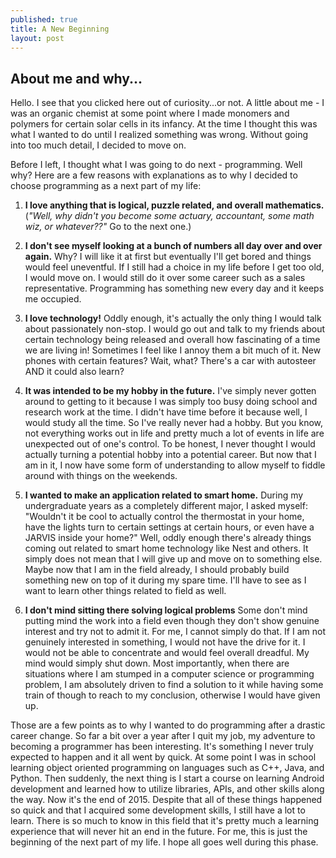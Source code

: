 ```yaml
---
published: true
title: A New Beginning
layout: post
---
```

## About me and why...

Hello. I see that you clicked here out of curiosity...or not.  A little about me -  I was an organic chemist at some point where I made monomers and polymers for certain solar cells in its infancy. At the time I thought this was what I wanted to do until I realized something was wrong. Without going into too much detail, I decided to move on. 

Before I left, I thought what I was going to do next - programming. Well why? Here are a few reasons with explanations as to why I decided to choose programming as a next part of my life:

1. **I love anything that is logical, puzzle related, and overall mathematics.** (*"Well, why didn't you become some actuary, accountant, some math wiz, or whatever??"* Go to the next one.)

2. **I don't see myself looking at a bunch of numbers all day over and over again.** Why? I will like it at first but eventually I'll get bored and things would feel uneventful. If I still had a choice in my life before I get too old, I would move on. I would still do it over some career such as a sales representative. Programming has something new every day and it keeps me occupied.

3. **I love technology!** Oddly enough, it's actually the only thing I would talk about passionately non-stop. I would go out and talk to my friends about certain technology being released and overall how fascinating of a time we are living in! Sometimes I feel like I annoy them a bit much of it. New phones with certain features? Wait, what? There's a car with autosteer AND it could also learn?

4. **It was intended to be my hobby in the future.** I've simply never gotten around to getting to it because I was simply too busy doing school and research work at the time. I didn't have time before it because well, I would study all the time. So I've really never had a hobby. But you know, not everything works out in life and pretty much a lot of events in life are unexpected out of one's control. To be honest, I never thought I would actually turning a potential hobby into a potential career. But now that I am in it, I now have some form of understanding to allow myself to fiddle around with things on the weekends.

5. **I wanted to make an application related to smart home.** During my undergraduate years as a completely different major, I asked myself: "Wouldn't it be cool to actually control the thermostat in your home, have the lights turn to certain settings at certain hours, or even have a JARVIS inside your home?" Well, oddly enough there's already things coming out related to smart home technology like Nest and others. It simply does not mean that I will give up and move on to something else. Maybe now that I am in the field already, I should probably build something new on top of it during my spare time. I'll have to see as I want to learn other things related to field as well.

6. **I don't mind sitting there solving logical problems** Some don't mind putting mind the work into a field even though they don't show genuine interest and try not to admit it. For me, I cannot simply do that. If I am not genuinely interested in something, I would not have the drive for it. I would not be able to concentrate and would feel overall dreadful. My mind would simply shut down. Most importantly, when there are situations where I am stumped in a computer science or programming problem, I am absolutely driven to find a solution to it while having some train of though to reach to my conclusion, otherwise I would have given up.

Those are a few points as to why I wanted to do programming after a drastic career change. So far a bit over a year after I quit my job, my adventure to becoming a programmer has been interesting. It's something I never truly expected to happen and it all went by quick. At some point I was in school learning object oriented programming on languages such as C++, Java, and Python. Then suddenly, the next thing is I start a course on learning Android development and learned how to utilize libraries, APIs, and other skills along the way. Now it's the end of 2015. Despite that all of these things happened so quick and that I acquired some development skills, I still have a lot to learn. There is so much to know in this field that it's pretty much a learning experience that will never hit an end in the future. For me, this is just the beginning of the next part of my life. I hope all goes well during this phase.